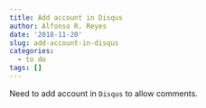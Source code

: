 ```yaml
---
title: Add account in Disqus
author: Alfonso R. Reyes
date: '2018-11-20'
slug: add-account-in-disqus
categories:
  - to do
tags: []
---
```


Need to add account in `Disqus` to allow comments.